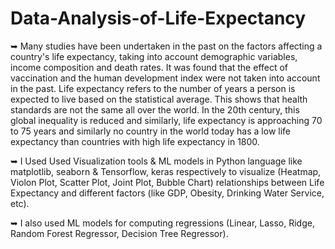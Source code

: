 # Data-Analysis-of-Life-Expectancy
➥ Many studies have been undertaken in the past on the factors affecting a country's life expectancy, taking into account demographic variables, income composition and death rates. It was found that the effect of vaccination and the human development index were not taken into account in the past. Life expectancy refers to the number of years a person is expected to live based on the statistical average. This shows that health standards are not the same all over the world. In the 20th century, this global inequality is reduced and similarly, life expectancy is approaching 70 to 75 years and similarly no country in the world today has a low life expectancy than countries with high life expectancy in 1800.

➥ I Used Used Visualization tools & ML models in Python language like matplotlib, seaborn & Tensorflow, keras respectively to visualize (Heatmap, Violon Plot, Scatter Plot, Joint Plot, Bubble Chart) relationships between Life Expectancy and different factors (like GDP, Obesity, Drinking Water Service, etc).

➥ I also used ML models for computing regressions (Linear, Lasso, Ridge, Random Forest Regressor, Decision Tree Regressor).
